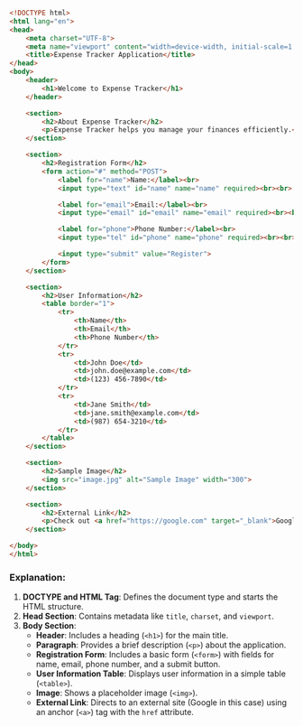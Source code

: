 

```html
<!DOCTYPE html>
<html lang="en">
<head>
    <meta charset="UTF-8">
    <meta name="viewport" content="width=device-width, initial-scale=1.0">
    <title>Expense Tracker Application</title>
</head>
<body>
    <header>
        <h1>Welcome to Expense Tracker</h1>
    </header>

    <section>
        <h2>About Expense Tracker</h2>
        <p>Expense Tracker helps you manage your finances efficiently.</p>
    </section>

    <section>
        <h2>Registration Form</h2>
        <form action="#" method="POST">
            <label for="name">Name:</label><br>
            <input type="text" id="name" name="name" required><br><br>

            <label for="email">Email:</label><br>
            <input type="email" id="email" name="email" required><br><br>

            <label for="phone">Phone Number:</label><br>
            <input type="tel" id="phone" name="phone" required><br><br>

            <input type="submit" value="Register">
        </form>
    </section>

    <section>
        <h2>User Information</h2>
        <table border="1">
            <tr>
                <th>Name</th>
                <th>Email</th>
                <th>Phone Number</th>
            </tr>
            <tr>
                <td>John Doe</td>
                <td>john.doe@example.com</td>
                <td>(123) 456-7890</td>
            </tr>
            <tr>
                <td>Jane Smith</td>
                <td>jane.smith@example.com</td>
                <td>(987) 654-3210</td>
            </tr>
        </table>
    </section>

    <section>
        <h2>Sample Image</h2>
        <img src="image.jpg" alt="Sample Image" width="300">
    </section>

    <section>
        <h2>External Link</h2>
        <p>Check out <a href="https://google.com" target="_blank">Google</a>.</p>
    </section>

</body>
</html>
```

### Explanation:
1. **DOCTYPE and HTML Tag**: Defines the document type and starts the HTML structure.
2. **Head Section**: Contains metadata like `title`, `charset`, and `viewport`.
3. **Body Section**:
   - **Header**: Includes a heading (`<h1>`) for the main title.
   - **Paragraph**: Provides a brief description (`<p>`) about the application.
   - **Registration Form**: Includes a basic form (`<form>`) with fields for name, email, phone number, and a submit button.
   - **User Information Table**: Displays user information in a simple table (`<table>`).
   - **Image**: Shows a placeholder image (`<img>`).
   - **External Link**: Directs to an external site (Google in this case) using an anchor (`<a>`) tag with the `href` attribute.

